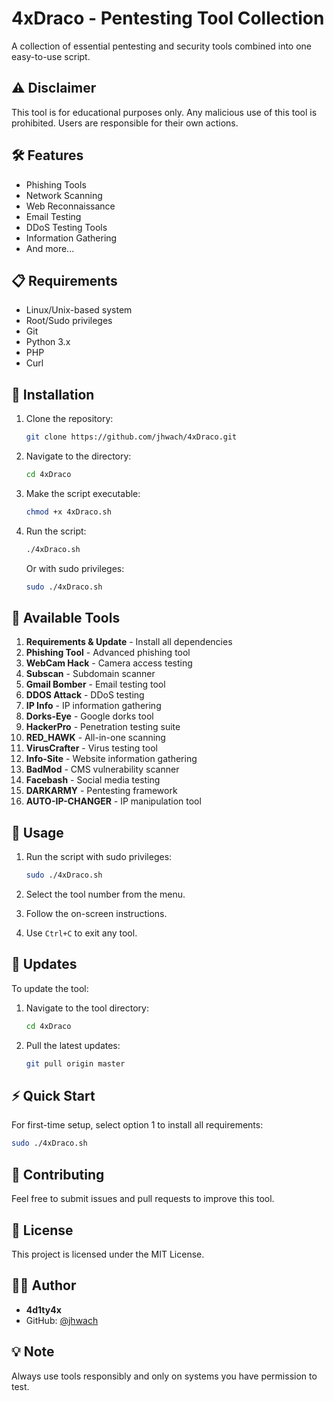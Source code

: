 # 4xDraco - Pentesting Tool Collection

A collection of essential pentesting and security tools combined into one easy-to-use script.

## ⚠️ Disclaimer

This tool is for educational purposes only. Any malicious use of this tool is prohibited. Users are responsible for their own actions.

## 🛠️ Features

- Phishing Tools
- Network Scanning
- Web Reconnaissance
- Email Testing
- DDoS Testing Tools
- Information Gathering
- And more...

## 📋 Requirements

- Linux/Unix-based system
- Root/Sudo privileges
- Git
- Python 3.x
- PHP
- Curl

## 🚀 Installation

1. Clone the repository:
   ```bash
   git clone https://github.com/jhwach/4xDraco.git
   ```

2. Navigate to the directory:
   ```bash
   cd 4xDraco
   ```

3. Make the script executable:
   ```bash
   chmod +x 4xDraco.sh
   ```

4. Run the script:
   ```bash
   ./4xDraco.sh
   ```
   Or with sudo privileges:
   ```bash
   sudo ./4xDraco.sh
   ```

## 📱 Available Tools

1. **Requirements & Update** - Install all dependencies
2. **Phishing Tool** - Advanced phishing tool
3. **WebCam Hack** - Camera access testing
4. **Subscan** - Subdomain scanner
5. **Gmail Bomber** - Email testing tool
6. **DDOS Attack** - DDoS testing
7. **IP Info** - IP information gathering
8. **Dorks-Eye** - Google dorks tool
9. **HackerPro** - Penetration testing suite
10. **RED_HAWK** - All-in-one scanning
11. **VirusCrafter** - Virus testing tool
12. **Info-Site** - Website information gathering
13. **BadMod** - CMS vulnerability scanner
14. **Facebash** - Social media testing
15. **DARKARMY** - Pentesting framework
16. **AUTO-IP-CHANGER** - IP manipulation tool

## 🔧 Usage

1. Run the script with sudo privileges:
   ```bash
   sudo ./4xDraco.sh
   ```

2. Select the tool number from the menu.

3. Follow the on-screen instructions.

4. Use `Ctrl+C` to exit any tool.

## 🔄 Updates

To update the tool:

1. Navigate to the tool directory:
   ```bash
   cd 4xDraco
   ```

2. Pull the latest updates:
   ```bash
   git pull origin master
   ```

## ⚡ Quick Start

For first-time setup, select option 1 to install all requirements:

```bash
sudo ./4xDraco.sh
```

## 🤝 Contributing

Feel free to submit issues and pull requests to improve this tool.

## 📜 License

This project is licensed under the MIT License.

## 👨‍💻 Author

- **4d1ty4x**
- GitHub: [@jhwach](https://github.com/jhwach)

## 💡 Note

Always use tools responsibly and only on systems you have permission to test.

